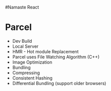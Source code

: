 #Namaste React 


# Parcel
- Dev Build
- Local Server
- HMR - Hot module Replacement 
- Parcel uses File Watching Algorithm (C++)
- Image Optimization
- Bundling 
- Compressing
- Consistent Hashing
- Differential Bundling (support older browsers)